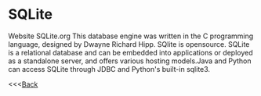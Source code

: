 # SQLite
Website SQLite.org
This database engine was written in the C programming language, designed by Dwayne Richard Hipp. SQlite is opensource. SQLite is a relational database and can be embedded into applications or deployed as a standalone server, and offers various hosting models.Java and Python can access SQLite through JDBC and Python's built-in sqlite3.

<<<[Back](README.md)
